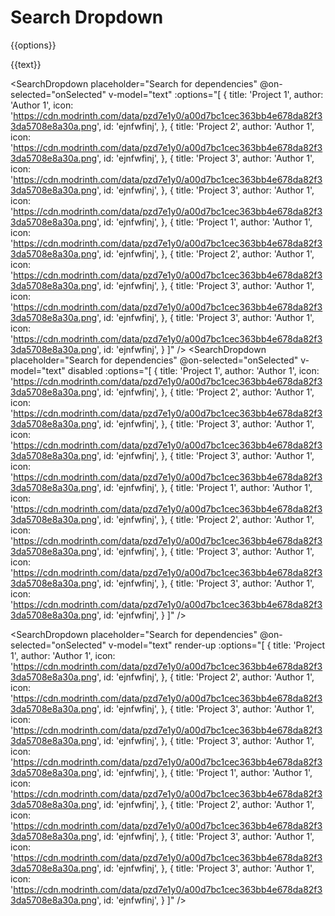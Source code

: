 # Search Dropdown

<script setup>
import { ref } from 'vue';

const options = ref([]);
const text = ref('');
const onSelected = (option) => {
  options.value.push(option);
}
</script>

<DemoContainer>

{{options}}

{{text}}

<SearchDropdown 
  placeholder="Search for dependencies" 
  @on-selected="onSelected"
  v-model="text"
  :options="[
    {
      title: 'Project 1',
      author: 'Author 1',
      icon: 'https://cdn.modrinth.com/data/pzd7e1y0/a00d7bc1cec363bb4e678da82f33da5708e8a30a.png',
      id: 'ejnfwfinj',
    },
    {
      title: 'Project 2',
      author: 'Author 1',
      icon: 'https://cdn.modrinth.com/data/pzd7e1y0/a00d7bc1cec363bb4e678da82f33da5708e8a30a.png',
      id: 'ejnfwfinj',
    },
    {
      title: 'Project 3',
      author: 'Author 1',
      icon: 'https://cdn.modrinth.com/data/pzd7e1y0/a00d7bc1cec363bb4e678da82f33da5708e8a30a.png',
      id: 'ejnfwfinj',
    },
    {
      title: 'Project 3',
      author: 'Author 1',
      icon: 'https://cdn.modrinth.com/data/pzd7e1y0/a00d7bc1cec363bb4e678da82f33da5708e8a30a.png',
      id: 'ejnfwfinj',
    },
{
title: 'Project 1',
author: 'Author 1',
icon: 'https://cdn.modrinth.com/data/pzd7e1y0/a00d7bc1cec363bb4e678da82f33da5708e8a30a.png',
id: 'ejnfwfinj',
},
{
title: 'Project 2',
author: 'Author 1',
icon: 'https://cdn.modrinth.com/data/pzd7e1y0/a00d7bc1cec363bb4e678da82f33da5708e8a30a.png',
id: 'ejnfwfinj',
},
{
title: 'Project 3',
author: 'Author 1',
icon: 'https://cdn.modrinth.com/data/pzd7e1y0/a00d7bc1cec363bb4e678da82f33da5708e8a30a.png',
id: 'ejnfwfinj',
},
{
title: 'Project 3',
author: 'Author 1',
icon: 'https://cdn.modrinth.com/data/pzd7e1y0/a00d7bc1cec363bb4e678da82f33da5708e8a30a.png',
id: 'ejnfwfinj',
}
  ]"
/>
<SearchDropdown
placeholder="Search for dependencies"
@on-selected="onSelected"
v-model="text"
disabled
:options="[
{
title: 'Project 1',
author: 'Author 1',
icon: 'https://cdn.modrinth.com/data/pzd7e1y0/a00d7bc1cec363bb4e678da82f33da5708e8a30a.png',
id: 'ejnfwfinj',
},
{
title: 'Project 2',
author: 'Author 1',
icon: 'https://cdn.modrinth.com/data/pzd7e1y0/a00d7bc1cec363bb4e678da82f33da5708e8a30a.png',
id: 'ejnfwfinj',
},
{
title: 'Project 3',
author: 'Author 1',
icon: 'https://cdn.modrinth.com/data/pzd7e1y0/a00d7bc1cec363bb4e678da82f33da5708e8a30a.png',
id: 'ejnfwfinj',
},
{
title: 'Project 3',
author: 'Author 1',
icon: 'https://cdn.modrinth.com/data/pzd7e1y0/a00d7bc1cec363bb4e678da82f33da5708e8a30a.png',
id: 'ejnfwfinj',
},
{
title: 'Project 1',
author: 'Author 1',
icon: 'https://cdn.modrinth.com/data/pzd7e1y0/a00d7bc1cec363bb4e678da82f33da5708e8a30a.png',
id: 'ejnfwfinj',
},
{
title: 'Project 2',
author: 'Author 1',
icon: 'https://cdn.modrinth.com/data/pzd7e1y0/a00d7bc1cec363bb4e678da82f33da5708e8a30a.png',
id: 'ejnfwfinj',
},
{
title: 'Project 3',
author: 'Author 1',
icon: 'https://cdn.modrinth.com/data/pzd7e1y0/a00d7bc1cec363bb4e678da82f33da5708e8a30a.png',
id: 'ejnfwfinj',
},
{
title: 'Project 3',
author: 'Author 1',
icon: 'https://cdn.modrinth.com/data/pzd7e1y0/a00d7bc1cec363bb4e678da82f33da5708e8a30a.png',
id: 'ejnfwfinj',
}
]"
/>

<SearchDropdown
placeholder="Search for dependencies"
@on-selected="onSelected"
v-model="text"
render-up
:options="[
{
title: 'Project 1',
author: 'Author 1',
icon: 'https://cdn.modrinth.com/data/pzd7e1y0/a00d7bc1cec363bb4e678da82f33da5708e8a30a.png',
id: 'ejnfwfinj',
},
{
title: 'Project 2',
author: 'Author 1',
icon: 'https://cdn.modrinth.com/data/pzd7e1y0/a00d7bc1cec363bb4e678da82f33da5708e8a30a.png',
id: 'ejnfwfinj',
},
{
title: 'Project 3',
author: 'Author 1',
icon: 'https://cdn.modrinth.com/data/pzd7e1y0/a00d7bc1cec363bb4e678da82f33da5708e8a30a.png',
id: 'ejnfwfinj',
},
{
title: 'Project 3',
author: 'Author 1',
icon: 'https://cdn.modrinth.com/data/pzd7e1y0/a00d7bc1cec363bb4e678da82f33da5708e8a30a.png',
id: 'ejnfwfinj',
},
{
title: 'Project 1',
author: 'Author 1',
icon: 'https://cdn.modrinth.com/data/pzd7e1y0/a00d7bc1cec363bb4e678da82f33da5708e8a30a.png',
id: 'ejnfwfinj',
},
{
title: 'Project 2',
author: 'Author 1',
icon: 'https://cdn.modrinth.com/data/pzd7e1y0/a00d7bc1cec363bb4e678da82f33da5708e8a30a.png',
id: 'ejnfwfinj',
},
{
title: 'Project 3',
author: 'Author 1',
icon: 'https://cdn.modrinth.com/data/pzd7e1y0/a00d7bc1cec363bb4e678da82f33da5708e8a30a.png',
id: 'ejnfwfinj',
},
{
title: 'Project 3',
author: 'Author 1',
icon: 'https://cdn.modrinth.com/data/pzd7e1y0/a00d7bc1cec363bb4e678da82f33da5708e8a30a.png',
id: 'ejnfwfinj',
}
]"
/>



</DemoContainer>
